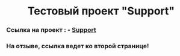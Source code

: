 <h1 align="center">Тестовый проект "Support"</h1>

### Ссылка на проект : - [Support](http://support.seltikc.ru/)

### На отзыве, ссылка ведет ко второй странице!
